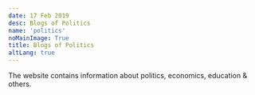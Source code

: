 ```yaml
---
date: 17 Feb 2019
desc: Blogs of Politics
name: 'politics'
noMainImage: True
title: Blogs of Politics
altLang: true
---
```


The website contains information about politics, economics, education & others.
<div>
    <adsbygoogle />
</div>
<Adsense
          data-ad-client="ca-pub-3042269102042405"
          data-ad-slot="1234567890"
/>

<style>

</style>